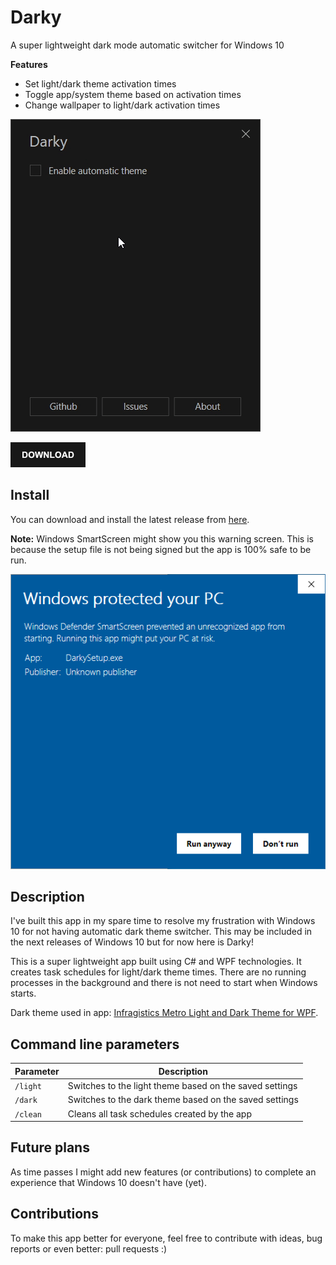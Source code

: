 # Darky

A super lightweight dark mode automatic switcher for Windows 10

**Features**

- Set light/dark theme activation times
- Toggle app/system theme based on activation times
- Change wallpaper to light/dark activation times

![](.repo/recording.gif)

[![](.repo/download.png)](https://github.com/adrianmteo/Darky/releases/latest/download/DarkySetup.exe)

## Install

You can download and install the latest release from [here](https://github.com/adrianmteo/Darky/releases).

**Note:** Windows SmartScreen might show you this warning screen. This is because the setup file is not being signed but the app is 100% safe to be run.

![](.repo/smartscreen.png)

## Description

I've built this app in my spare time to resolve my frustration with Windows 10 for not having automatic dark theme switcher. This may be included in the next releases of Windows 10 but for now here is Darky!

This is a super lightweight app built using C# and WPF technologies. It creates task schedules for light/dark theme times. There are no running processes in the background and there is not need to start when Windows starts.

Dark theme used in app: [Infragistics Metro Light and Dark Theme for WPF](https://www.infragistics.com/community/blogs/b/blagunas/posts/free-metro-light-and-dark-themes-for-wpf-and-silverlight-microsoft-controls).

## Command line parameters

| Parameter | Description                                             |
| --------- | ------------------------------------------------------- |
| `/light`  | Switches to the light theme based on the saved settings |
| `/dark`   | Switches to the dark theme based on the saved settings  |
| `/clean`  | Cleans all task schedules created by the app            |

## Future plans

As time passes I might add new features (or contributions) to complete an experience that Windows 10 doesn't have (yet).

## Contributions

To make this app better for everyone, feel free to contribute with ideas, bug reports or even better: pull requests :)
